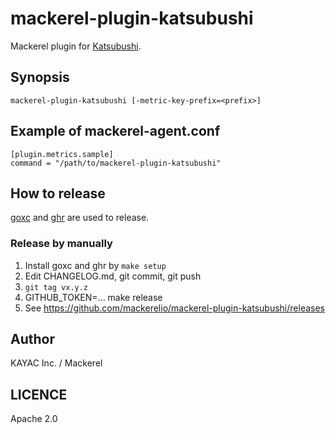 # mackerel-plugin-katsubushi

Mackerel plugin for [Katsubushi](https://github.com/kayac/go-katsubushi).

## Synopsis

```shell
mackerel-plugin-katsubushi [-metric-key-prefix=<prefix>]
```

## Example of mackerel-agent.conf

```
[plugin.metrics.sample]
command = "/path/to/mackerel-plugin-katsubushi"
```

## How to release

[goxc](https://github.com/laher/goxc) and [ghr](https://github.com/tcnksm/ghr) are used to release.

### Release by manually

1. Install goxc and ghr by `make setup`
2. Edit CHANGELOG.md, git commit, git push
3. `git tag vx.y.z`
4. GITHUB_TOKEN=... make release
5. See https://github.com/mackerelio/mackerel-plugin-katsubushi/releases

## Author

KAYAC Inc. / Mackerel

## LICENCE

Apache 2.0
